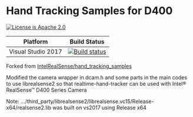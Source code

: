 ﻿# Hand Tracking Samples for D400

[![License is Apache 2.0](http://img.shields.io/badge/license-Apache-blue.svg?style=flat)](https://www.apache.org/licenses/LICENSE-2.0)

Platform | Build Status |
-------- | ------------ |
Visual Studio 2017 | [![Build status](https://ci.appveyor.com/api/projects/status/swutsp1bjcc56q64/branch/master?svg=true)](https://ci.appveyor.com/project/ddiakopoulos/hand-tracking-samples/branch/master)

Forked from [IntelRealSense/hand_tracking_samples](https://github.com/IntelRealSense/hand_tracking_samples) 

Modified the camera wrapper in dcam.h and some parts in the main codes to use librealsense2 so that realtime-hand-tracker can be used with Intel® RealSense™ D400 Series Camera

Note: .../third_party/librealsense2/librealsense.vc15/Release-x64/realsense2.lib was built on vs2017 using Release x64





